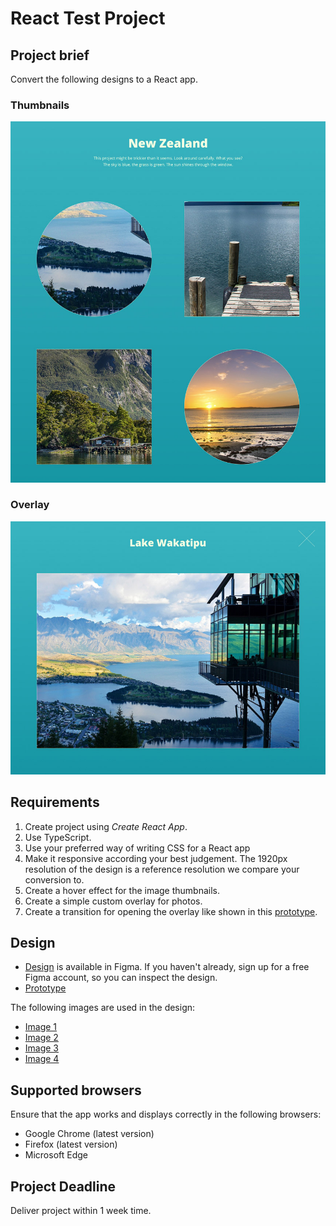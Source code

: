 React Test Project
======================

## Project brief
Convert the following designs to a React app.

### Thumbnails
![Xfive Gallery Test Thumbnails](xfive-front-end-test-thumbs.jpg)

### Overlay
![Xfive Gallery Test Overlay](xfive-front-end-test-overlay.jpg)

## Requirements
1. Create project using _Create React App_.
1. Use TypeScript.
1. Use your preferred way of writing CSS for a React app
1. Make it responsive according your best judgement. The 1920px resolution of the design is a reference resolution we compare your conversion to.
1. Create a hover effect for the image thumbnails.
1. Create a simple custom overlay for photos.
1. Create a transition for opening the overlay like shown in this [prototype](https://www.figma.com/proto/XmLxW928QcDblZul5dGpLM/Xfive-Gallery-Test?node-id=1%3A2&viewport=73%2C86%2C0.5&scaling=min-zoom).


## Design
- [Design](https://www.figma.com/file/XmLxW928QcDblZul5dGpLM/Xfive-Gallery-Test) is available in Figma. If you haven't already, sign up for a free Figma account, so you can inspect the design.
- [Prototype](https://www.figma.com/proto/XmLxW928QcDblZul5dGpLM/Xfive-Gallery-Test?node-id=1%3A2&viewport=73%2C86%2C0.5&scaling=min-zoom)

The following images are used in the design:
 - [Image 1](https://pixabay.com/en/new-zealand-lake-mountain-landscape-679068/)
 - [Image 2](https://pixabay.com/en/new-zealand-lake-web-kai-dock-583176/)
 - [Image 3](https://pixabay.com/en/new-zealand-doubtful-sound-fjord-583181/)
 - [Image 4](https://pixabay.com/en/sun-rise-beach-new-zealand-auckland-661541/)

## Supported browsers
Ensure that the app works and displays correctly in the following browsers:

- Google Chrome (latest version)
- Firefox (latest version)
- Microsoft Edge

## Project Deadline
Deliver project within 1 week time.


